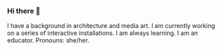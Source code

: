 ### Hi there 👋
I have a background in architecture and media art. I am currently working on a series of interactive installations.
I am always learning. I am an educator. 
Pronouns: she/her.
